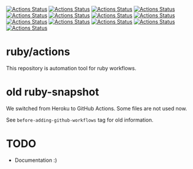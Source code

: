 [![Actions Status](https://github.com/ruby/actions/workflows/coverage/badge.svg)](https://github.com/ruby/actions/actions?query=workflow%3A"coverage")
[![Actions Status](https://github.com/ruby/actions/workflows/doxygen/badge.svg)](https://github.com/ruby/actions/actions?query=workflow%3A"doxygen")
[![Actions Status](https://github.com/ruby/actions/workflows/Make%20draft%20release%20package/badge.svg)](https://github.com/ruby/actions/actions?query=workflow%3A"Make+draft+release+package")
[![Actions Status](https://github.com/ruby/actions/workflows/Remove%20pub%2Ftmp%2Fruby-*/badge.svg)](https://github.com/ruby/actions/actions?query=workflow%3A"Remove+pub/tmp/ruby-*")
[![Actions Status](https://github.com/ruby/actions/workflows/snapshot-master/badge.svg)](https://github.com/ruby/actions/actions?query=workflow%3A"snapshot-master")
[![Actions Status](https://github.com/ruby/actions/workflows/snapshot-ruby_2_4/badge.svg)](https://github.com/ruby/actions/actions?query=workflow%3A"snapshot-ruby_2_4")
[![Actions Status](https://github.com/ruby/actions/workflows/snapshot-ruby_2_5/badge.svg)](https://github.com/ruby/actions/actions?query=workflow%3A"snapshot-ruby_2_5")
[![Actions Status](https://github.com/ruby/actions/workflows/snapshot-ruby_2_6/badge.svg)](https://github.com/ruby/actions/actions?query=workflow%3A"snapshot-ruby_2_6")
[![Actions Status](https://github.com/ruby/actions/workflows/snapshot-ruby_2_7/badge.svg)](https://github.com/ruby/actions/actions?query=workflow%3A"snapshot-ruby_2_7")
[![Actions Status](https://github.com/ruby/actions/workflows/snapshot-master/badge.svg)](https://github.com/ruby/actions/actions?query=workflow%3A"snapshot-master")
[![Actions Status](https://github.com/ruby/actions/workflows/snapshot/badge.svg)](https://github.com/ruby/actions/actions?query=workflow%3A"snapshot")
[![Actions Status](https://github.com/ruby/actions/workflows/stable-snapshot/badge.svg)](https://github.com/ruby/actions/actions?query=workflow%3A"stable-snapshot")
[![Actions Status](https://github.com/ruby/actions/workflows/update_index/badge.svg)](https://github.com/ruby/actions/actions?query=workflow%3A"update_index")

# ruby/actions

This repository is automation tool for ruby workflows.

# old ruby-snapshot

We switched from Heroku to GitHub Actions.
Some files are not used now.

See `before-adding-github-workflows` tag for old information.

# TODO

* Documentation :)
